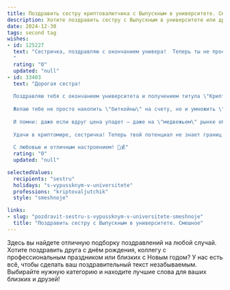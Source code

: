 ```yaml
---
title: Поздравить сестру криптовалютчика с Выпускным в университете. Смешное
description: Хотите поздравить сестру с Выпускным в университете или другим праздником? Наш ИИ создаст незабываемое поздравление, а вы обязательно выделитесь среди других.  
date: 2024-12-30
tags: second tag
wishes:
- id: 125227
  text: "Сестричка, поздравляю с окончанием универа!  Теперь ты не просто сестра, а сестра-криптовалютчик – звучит как название крутого боевика!  Надеюсь, твоя дипломная работа не была похожа на майнинг биткоинов –  слишком долго и энергозатратно.  Желаю тебе, чтобы твои инвестиции всегда росли, а курсы крипты радовали не меньше, чем твой диплом!  Пусть фортуна улыбается тебе, как улыбаются  новоиспеченным миллионерам (ну, или хотя бы неплохо зарабатывающим специалистам)!
  "
  rating: "0"
  updated: "null"
- id: 33403
  text: "Дорогая сестра!
  
  Поздравляю тебя с окончанием университета и получением титула \"Криптовалютчик\"! Теперь ты не просто выпускник, ты настоящая \"монета\", которая может прокатиться по жизни с хорошим \"курс\"ом!
  
  Желаю тебе не просто накопить \"биткойны\" на счету, но и умножить \"доллары\" в душе! Пусть твоя карьера станет такой же стабильной, как курс любимой криптовалюты, а удача всегда будет на стороне \"холдеров\"!
  
  И помни: даже если вдруг цена упадет — даже на \"медвежьем\" рынке обязательно найдется способ подняться на ноги!
  
  Удачи в криптомире, сестричка! Теперь твой потенциал не знает границ — выпусти свой \"токен\" успеха в жизнь!
  
  С любовью и отличным настроением! 🥳💰"
  rating: "0"
  updated: "null"

selectedValues:
  recipients: "sestru"
  holidays: "s-vypussknym-v-universitete"
  professions: "kriptovaljutchik"
  style: "smeshnoje"

links:
- slug: "pozdravit-sestru-s-vypussknym-v-universitete-smeshnoje"
  title: "Поздравить сестру с Выпускным в университете. Смешное"
---
```


Здесь вы найдете отличную подборку поздравлений на любой случай.
Хотите поздравить друга с днём рождения, коллегу с профессиональным праздником или близких с Новым годом? У нас есть всё, чтобы сделать ваш поздравительный текст незабываемым. Выбирайте нужную категорию и находите лучшие слова для ваших близких и друзей!
